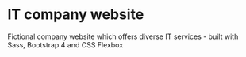# IT company website
Fictional company website which offers diverse IT services - built with Sass, Bootstrap 4 and CSS Flexbox

